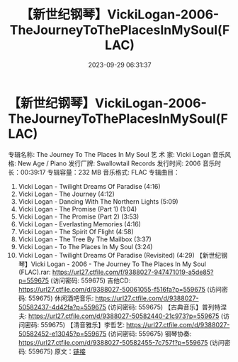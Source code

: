 ﻿---
title: 【新世纪钢琴】VickiLogan-2006-TheJourneyToThePlacesInMySoul(FLAC)
date: 2023-09-29 06:31:37
categories: 古典音乐、新世纪、纯音雅乐
tags: 纯音雅乐
---
# 【新世纪钢琴】VickiLogan-2006-TheJourneyToThePlacesInMySoul(FLAC)

专辑名称: The Journey To The Places In My
Soul
艺 术 家: Vicki Logan
音乐风格: New Age / Piano
发行厂牌: Swallowtail Records
发行时间: 2006
音乐时长：00:39:17
专辑容量：232 MB
音乐格式: FLAC
专辑曲目：
01. Vicki Logan - Twilight Dreams Of Paradise (4:16)
02. Vicki Logan - The Journey (4:12)
03. Vicki Logan - Dancing With The Northern Lights (5:09)
04. Vicki Logan - The Promise (Part 1) (1:04)
05. Vicki Logan - The Promise (Part 2) (3:53)
06. Vicki Logan - Everlasting Memories (4:16)
07. Vicki Logan - The Spirit Of Flight (4:58)
08. Vicki Logan - The Tree By The Mailbox (3:37)
09. Vicki Logan - To The Places In My Soul (3:24)
10. Vicki Logan - Twilight Dreams Of Paradise (Revisited)
(4:29)
【新世纪钢琴】Vicki Logan - 2006 - The Journey To The Places In My Soul
(FLAC).rar: https://url27.ctfile.com/f/9388027-947471019-a5de85?p=559675
(访问密码: 559675)
吉他CD: https://url27.ctfile.com/d/9388027-50061055-f516fa?p=559675
(访问密码: 559675)
休闲酒吧音乐: https://url27.ctfile.com/d/9388027-50582437-4d42fa?p=559675
(访问密码: 559675)
【古典音乐】普列特涅夫: https://url27.ctfile.com/d/9388027-50582440-21c973?p=559675
(访问密码: 559675)
【清音雅乐】李哲艺: https://url27.ctfile.com/d/9388027-50582452-e13045?p=559675
(访问密码: 559675)
钢琴协奏: https://url27.ctfile.com/d/9388027-50582455-7c757f?p=559675
(访问密码: 559675)
原文：[链接](https://blog.sina.com.cn/s/blog_1647c7e76010313ka.html)